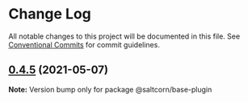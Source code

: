 # Change Log

All notable changes to this project will be documented in this file.
See [Conventional Commits](https://conventionalcommits.org) for commit guidelines.

## [0.4.5](https://github.com/saltcorn/saltcorn/compare/v0.4.5-beta.1...v0.4.5) (2021-05-07)

**Note:** Version bump only for package @saltcorn/base-plugin
